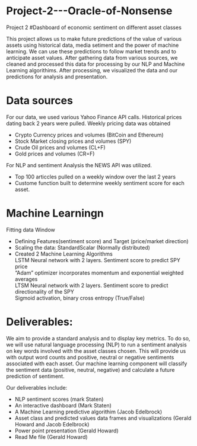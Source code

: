 # Project-2---Oracle-of-Nonsense
Project 2 
#Dashboard of economic sentiment on different asset classes

This project allows us to make future predictions of the value of various assets using historical data, media setiment and the power of machine learning. We can use these predictions to follow market trends and to anticipate asset values. After gathering data from various sources, we cleaned and processed this data for processing by our NLP and Machine Learning algorithims. After processing, we visualized the data and our predictions for analysis and presentation.  

#	Data sources
For our data, we used various  Yahoo Finance API calls. Historical prices dating back 2 years were pulled. Weekly pricing data was obtained
-	Crypto Currency prices and volumes (BitCoin and Ethereum) 
-	Stock Market closing prices and volumes (SPY)
-	Crude Oil prices and volumes (CL+F)
-	Gold prices and volumes  (CR=F)

For NLP and sentiment Analysis the NEWS API was utilized. 
- Top 100 articcles pulled on a weekly window over the last 2 years
- Custome function built to determine weekly sentiment score for each asset.

# Machine Learningn 
Fitting data Window  
- Defining Features(sentiment score) and Target (price/market direction)   
- Scaling the data: StandardScalar (Normally distributed)   
- Created 2 Machine Learning Algorithms  
LSTM Neural network with 2 layers. Sentiment score to predict SPY price  
“Adam” optimizer incorporates momentum and exponential weighted averages  
LTSM Neural network with 2 layers. Sentiment score to predict directionality of the SPY  
Sigmoid activation, binary cross entropy (True/False)   


 # Deliverables:

We aim to provide a standard analysis and to display key metrics. To do so, we will use natural language processing (NLP) to run a sentiment analysis on key words involved with the asset classes chosen. This will provide us with output word counts and positive, neutral or negative sentiments associated with each asset. Our machine learning component will classify the sentiment data (positive, neutral, negative) and calculate a future prediction of sentiment.

Our deliverables include:
-	NLP sentiment scores (mark Staten)
-	An interactive dashboard (Mark Staten)
-	A Machine Learning predictive algorithim (Jacob Edelbrock)
-	Asset class and predicted values data frames and visualizations (Gerald Howard and Jacob Edelbrock)
-	Power point presentation (Gerald Howard)
-	Read Me file (Gerald Howard)









 

